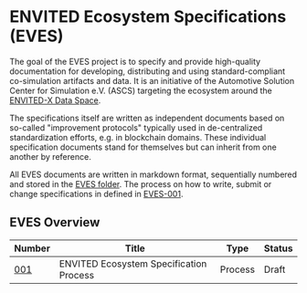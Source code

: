 # ENVITED Ecosystem Specifications (EVES)

The goal of the EVES project is to specify and provide high-quality documentation for developing, distributing and using standard-compliant co-simulation artifacts and data.
It is an initiative of the Automotive Solution Center for Simulation e.V. (ASCS) targeting the ecosystem around the [ENVITED-X Data Space](https://envited-x.net/).

The specifications itself are written as independent documents based on so-called "improvement protocols" typically used in de-centralized standardization efforts, e.g. in blockchain domains. These individual specification documents stand for themselves but can inherit from one another by reference.

All EVES documents are written in markdown format, sequentially numbered and stored in the [EVES folder](./EVES/).
The process on how to write, submit or change specifications in defined in [EVES-001](./EVES/drafts/EVES-001/eves-001.md).

## EVES Overview

| Number | Title | Type | Status |
| ------ | ----- | ---- | ------ |
| [001](./EVES/drafts/EVES-001/eves-001.md) | ENVITED Ecosystem Specification Process | Process | Draft |
